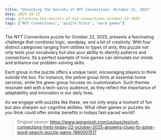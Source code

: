 ```yaml
---
title: "Unlocking the Secrets of NYT Connections: October 22, 2025"
date: 2025-10-22
slug: unlocking-the-secrets-of-nyt-connections-october-22-2025
tags: ["NYT Connections", "puzzle hints", "word games"]
---
```

The NYT Connections puzzle for October 22, 2025, presents a fascinating challenge that combines logic, wordplay, and a bit of creativity. With four distinct categories ranging from utilities to types of ants, this puzzle not only tests your vocabulary but also your ability to identify patterns and connections. Its a perfect example of how games can stimulate our minds and enhance our problem-solving skills.

Each group in the puzzle offers a unique twist, encouraging players to think outside the box. For instance, the yellow group hints at essential home services, while the green group focuses on customization. Such themes resonate well with a tech-savvy audience, as they reflect the importance of adaptability and innovation in our daily lives. 

As we engage with puzzles like these, we not only enjoy a moment of fun but also sharpen our cognitive abilities. What other games or puzzles do you think could offer similar benefits in todays fast-paced world?
> Original source: https://www.jagranjosh.com/us/puzzles/nyt-connections-hints-today-22-october-2025-answers-clues-to-solve-word-search-puzzle-game-1860001517